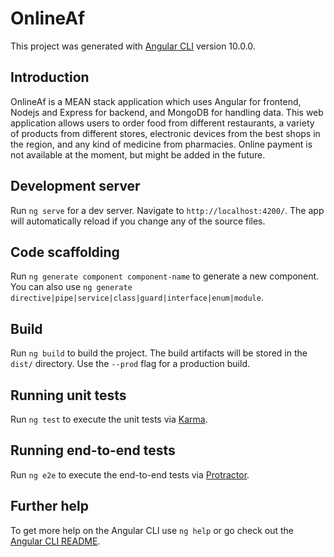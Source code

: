 # OnlineAf

This project was generated with [Angular CLI](https://github.com/angular/angular-cli) version 10.0.0.

## Introduction

OnlineAf is a MEAN stack application which uses Angular for frontend, Nodejs and Express for backend, and MongoDB for handling data. This web application allows users to order food from different restaurants, a variety of products from different stores, electronic devices from the best shops in the region, and any kind of medicine from pharmacies. Online payment is not available at the moment, but might be added in the future.

## Development server

Run `ng serve` for a dev server. Navigate to `http://localhost:4200/`. The app will automatically reload if you change any of the source files.

## Code scaffolding

Run `ng generate component component-name` to generate a new component. You can also use `ng generate directive|pipe|service|class|guard|interface|enum|module`.

## Build

Run `ng build` to build the project. The build artifacts will be stored in the `dist/` directory. Use the `--prod` flag for a production build.

## Running unit tests

Run `ng test` to execute the unit tests via [Karma](https://karma-runner.github.io).

## Running end-to-end tests

Run `ng e2e` to execute the end-to-end tests via [Protractor](http://www.protractortest.org/).

## Further help

To get more help on the Angular CLI use `ng help` or go check out the [Angular CLI README](https://github.com/angular/angular-cli/blob/master/README.md).
